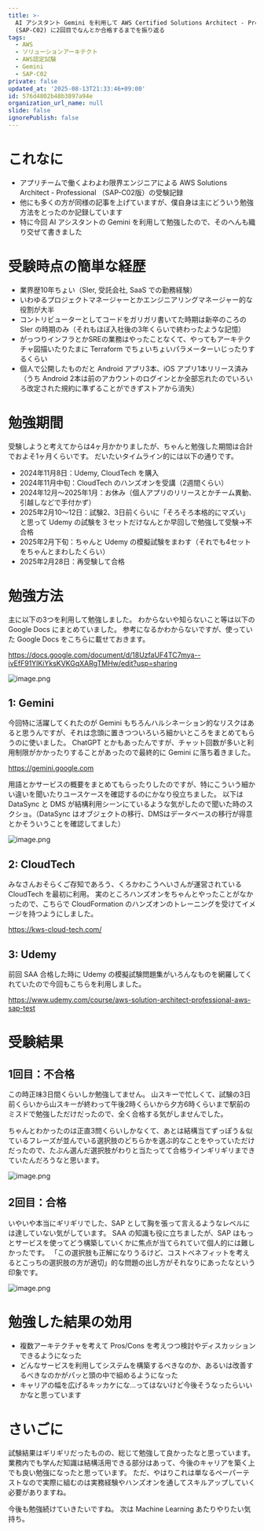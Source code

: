 ```yaml
---
title: >-
  AI アシスタント Gemini を利用して AWS Certified Solutions Architect - Professional 試験
  (SAP-C02) に2回目でなんとか合格するまでを振り返る
tags:
  - AWS
  - ソリューションアーキテクト
  - AWS認定試験
  - Gemini
  - SAP-C02
private: false
updated_at: '2025-08-13T21:33:46+09:00'
id: 576d4802b48b3897a94e
organization_url_name: null
slide: false
ignorePublish: false
---
```

# これなに

- アプリチームで働くよわよわ限界エンジニアによる AWS Solutions Architect - Professional （SAP-C02版）の受験記録
- 他にも多くの方が同様の記事を上げていますが、僕自身は主にどういう勉強方法をとったのか記録しています
- 特に今回 AI アシスタントの Gemini を利用して勉強したので、そのへんも織り交ぜて書きました

# 受験時点の簡単な経歴

- 業界歴10年ちょい（SIer, 受託会社, SaaS での勤務経験）
- いわゆるプロジェクトマネージャーとかエンジニアリングマネージャー的な役割が大半
- コントリビューターとしてコードをガリガリ書いてた時期は新卒のころの SIer の時期のみ（それもほぼ入社後の3年くらいで終わったような記憶）
- がっつりインフラとかSREの業務はやったことなくて、やってもアーキテクチャ図描いたりたまに Terraform でちょいちょいパラメーターいじったりするくらい
- 個人で公開したものだと Android アプリ3本、iOS アプリ1本リリース済み（うち Android 2本は前のアカウントのログインとか全部忘れたのでいろいろ改定された規約に準ずることができずストアから消失）

# 勉強期間

受験しようと考えてからは4ヶ月かかりましたが、ちゃんと勉強した期間は合計でおよそ1ヶ月くらいです。
だいたいタイムライン的には以下の通りです。

- 2024年11月8日：Udemy, CloudTech を購入
- 2024年11月中旬：CloudTech のハンズオンを受講（2週間くらい）
- 2024年12月〜2025年1月：お休み（個人アプリのリリースとかチーム異動、引越しなどで手付かず）
- 2025年2月10〜12日：試験2、3日前くらいに「そろそろ本格的にマズい」と思って Udemy の試験を３セットだけなんとか早回しで勉強して受験→不合格
- 2025年2月下旬：ちゃんと Udemy の模擬試験をまわす（それでも4セットをちゃんとまわしたくらい）
- 2025年2月28日：再受験して合格

# 勉強方法

主に以下の3つを利用して勉強しました。
わからないや知らないこと等は以下の Google Docs にまとめていました。
参考になるかわからないですが、使っていた Google Docs をこちらに載せておきます。

https://docs.google.com/document/d/18UzfaUF4TC7mya--ivEfF91YlKiYksKVKGqXARgTMHw/edit?usp=sharing

![image.png](https://qiita-image-store.s3.ap-northeast-1.amazonaws.com/0/2819748/e071a9aa-8f44-47d4-8039-c767bdd7e763.png)

## 1: Gemini

今回特に活躍してくれたのが Gemini
もちろんハルシネーション的なリスクはあると思うんですが、それは念頭に置きつついろいろ細かいところをまとめてもらうのに使いました。
ChatGPT とかもあったんですが、チャット回数が多いと利用制限がかかったりすることがあったので最終的に Gemini に落ち着きました。

https://gemini.google.com

用語とかサービスの概要をまとめてもらったりしたのですが、特にこういう細かい違いを聞いたりユースケースを確認するのにかなり役立ちました。
以下は DataSync と DMS が結構利用シーンにているような気がしたので聞いた時のスクショ。（DataSync はオブジェクトの移行、DMSはデータベースの移行が得意とかそういうことを確認してました）

![image.png](https://qiita-image-store.s3.ap-northeast-1.amazonaws.com/0/2819748/4fd8dc0a-d97a-4f46-8223-c8746a54d5f0.png)

## 2: CloudTech

みなさんおそらくご存知であろう、くろかわこうへいさんが運営されている CloudTech を最初に利用。
実のところハンズオンをちゃんとやったことがなかったので、こちらで CloudFormation のハンズオンのトレーニングを受けてイメージを持つようにしました。

https://kws-cloud-tech.com/

## 3: Udemy

前回 SAA 合格した時に Udemy の模擬試験問題集がいろんなものを網羅してくれていたので今回もこちらを利用しました。

https://www.udemy.com/course/aws-solution-architect-professional-aws-sap-test

# 受験結果

## 1回目：不合格

この時正味3日間くらいしか勉強してません。
山スキーで忙しくて、試験の3日前くらいから山スキーが終わって午後2時くらいから夕方6時くらいまで駅前のミスドで勉強しただけだったので、全く合格する気がしませんでした。

ちゃんとわかったのは正直3問くらいしかなくて、あとは結構当てずっぽう＆似ているフレーズが並んでいる選択肢のどちらかを選ぶ的なことをやっていただけだったので、たぶん選んだ選択肢がわりと当たってて合格ラインギリギリまできていたんだろうなと思います。

![image.png](https://qiita-image-store.s3.ap-northeast-1.amazonaws.com/0/2819748/9797a0d7-599d-4120-9506-f9402ecbc7b7.png)

## 2回目：合格

いやいや本当にギリギリでした、SAP として胸を張って言えるようなレベルには達していない気がしています。
SAA の知識も役に立ちましたが、SAP はもっとサービスを使ってどう構築していくかに焦点が当てられていて個人的には難しかったです。
「この選択肢も正解になりうるけど、コストベネフィットを考えるとこっちの選択肢の方が適切」的な問題の出し方がそれなりにあったなという印象です。

![image.png](https://qiita-image-store.s3.ap-northeast-1.amazonaws.com/0/2819748/79669b79-ef89-4f39-9dbd-f0ac32f97c42.png)

# 勉強した結果の効用

- 複数アーキテクチャを考えて Pros/Cons を考えつつ検討やディスカッションできるようになった
- どんなサービスを利用してシステムを構築するべきなのか、あるいは改善するべきなのかがパッと頭の中で組めるようになった
- キャリアの幅を広げるキッカケにな…ってはないけど今後そうなったらいいかなと思っています

# さいごに

試験結果はギリギリだったものの、総じて勉強して良かったなと思っています。
業務内でも学んだ知識は結構活用できる部分はあって、今後のキャリアを築く上でも良い勉強になったと思っています。
ただ、やはりこれは単なるペーパーテストなので実際に組むのは実務経験やハンズオンを通してスキルアップしていく必要がありますね。

今後も勉強続けていきたいですね。
次は Machine Learning あたりやりたい気持ち。
